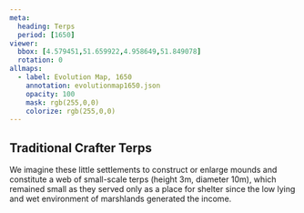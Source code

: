 ```yaml
---
meta:
  heading: Terps
  period: [1650]
viewer:
  bbox: [4.579451,51.659922,4.958649,51.849078]
  rotation: 0
allmaps:
  - label: Evolution Map, 1650
    annotation: evolutionmap1650.json
    opacity: 100
    mask: rgb(255,0,0)
    colorize: rgb(255,0,0)
---
```


## Traditional Crafter Terps

We imagine these little settlements to construct or enlarge mounds and  constitute a web of small-scale terps (height 3m, diameter 10m), which remained small as they served only as a place for shelter since the low lying and wet environment of marshlands generated the income.
